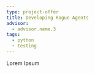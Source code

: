 ```yaml
---
type: project-offer
title: Developing Rogue Agents
advisor:
  - advisor.name.3
tags:
  - python
  - testing
---
```

Lorem Ipsum